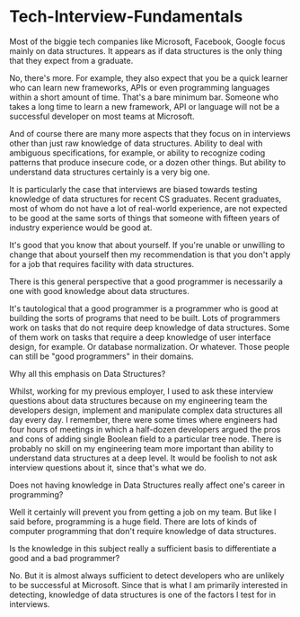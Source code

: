# Tech-Interview-Fundamentals
Most of the biggie tech companies like Microsoft, Facebook, Google focus mainly on data structures. It appears as if data structures is the only thing that they expect from a graduate.

No, there's more. For example, they also expect that you be a quick learner who can learn new frameworks, APIs or even programming languages within a short amount of time. That's a bare minimum bar. Someone who takes a long time to learn a new framework, API or language will not be a successful developer on most teams at Microsoft.

And of course there are many more aspects that they focus on in interviews other than just raw knowledge of data structures. Ability to deal with ambiguous specifications, for example, or ability to recognize coding patterns that produce insecure code, or a dozen other things. But ability to understand data structures certainly is a very big one.

It is particularly the case that interviews are biased towards testing knowledge of data structures for recent CS graduates. Recent graduates, most of whom do not have a lot of real-world experience, are not expected to be good at the same sorts of things that someone with fifteen years of industry experience would be good at.


It's good that you know that about yourself. If you're unable or unwilling to change that about yourself then my recommendation is that you don't apply for a job that requires facility with data structures.

There is this general perspective that a good programmer is necessarily a one with good knowledge about data structures.

It's tautological that a good programmer is a programmer who is good at building the sorts of programs that need to be built. Lots of programmers work on tasks that do not require deep knowledge of data structures. Some of them work on tasks that require a deep knowledge of user interface design, for example. Or database normalization. Or whatever. Those people can still be "good programmers" in their domains.

Why all this emphasis on Data Structures?

Whilst, working for my previous employer, I used to ask these interview questions about data structures because on my engineering team the developers design, implement and manipulate complex data structures all day every day. I remember, there were some times where engineers had four hours of meetings in which a half-dozen developers argued the pros and cons of adding single Boolean field to a particular tree node. There is probably no skill on my engineering team more important than ability to understand data structures at a deep level. It would be foolish to not ask interview questions about it, since that's what we do.

Does not having knowledge in Data Structures really affect one's career in programming?

Well it certainly will prevent you from getting a job on my team. But like I said before, programming is a huge field. There are lots of kinds of computer programming that don't require knowledge of data structures.

Is the knowledge in this subject really a sufficient basis to differentiate a good and a bad programmer?

No. But it is almost always sufficient to detect developers who are unlikely to be successful at Microsoft. Since that is what I am primarily interested in detecting, knowledge of data structures is one of the factors I test for in interviews.
